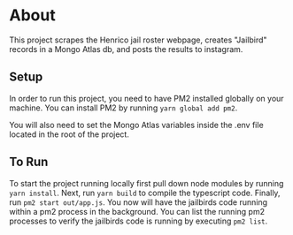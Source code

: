 # About
This project scrapes the Henrico jail roster webpage, creates "Jailbird" records in a Mongo Atlas db, and posts the results to instagram.

## Setup
In order to run this project, you need to have PM2 installed globally on your machine.  You can install PM2 by running `yarn global add pm2`. 

You will also need to set the Mongo Atlas variables inside the .env file located in the root of the project. 

## To Run
To start the project running locally first pull down node modules by running `yarn install`.  Next, run `yarn build` to compile the typescript code.  Finally, run `pm2 start out/app.js`.  You now will have the jailbirds code running within a pm2 process in the background. You can list the running pm2 processes to verify the jailbirds code is running by executing `pm2 list`.